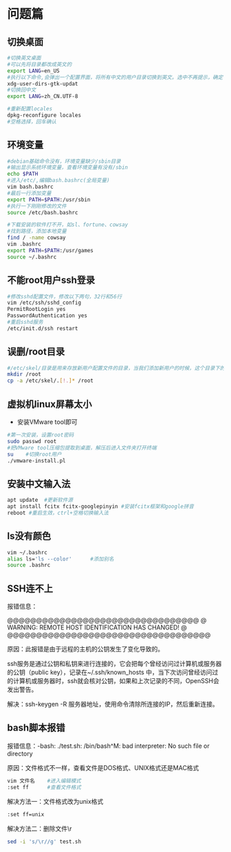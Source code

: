 # 问题篇

## 切换桌面

```bash
#切换英文桌面
#可以先将目录都改成英文的
export LANG=en_US
#执行以下命令,会弹出一个配置界面，将所有中文的用户目录切换到英文。选中不再提示，确定
xdg-user-dirs-gtk-updat
#切换回中文
export LANG=zh_CN.UTF-8
```

```bash
#重新配置locales
dpkg-reconfigure locales
#空格选择，回车确认
```



## 环境变量

```bash
#debian基础命令没有，环境变量缺少/sbin目录
#输出显示系统环境变量，查看环境变量有没有/sbin
echo $PATH
#进入/etc/,编辑bash.bashrc(全局变量)
vim bash.bashrc
#最后一行添加变量
export PATH=$PATH:/usr/sbin
#执行一下刚刚修改的文件
source /etc/bash.bashrc
```

```bash
#下载安装的软件打不开，如sl、fortune、cowsay
#找到路径，添加本地变量
find / -name cowsay
vim .bashrc
export PATH=$PATH:/usr/games
source ~/.bashrc
```



## 不能root用户ssh登录

```bash
#修改sshd配置文件，修改以下两句，32行和56行
vim /etc/ssh/sshd_config
PermitRootLogin yes
PasswordAuthentication yes
#重启sshd服务
/etc/init.d/ssh restart
```



## 误删/root目录

```bash
#/etc/skel/目录是用来存放新用户配置文件的目录，当我们添加新用户的时候，这个目录下的所有文件会自动被复制到新添加的用户的家目录下
mkdir /root
cp -a /etc/skel/.[!.]* /root
```



## 虚拟机linux屏幕太小

- 安装VMware tool即可

```bash
#第一次安装，设置root密码
sudo passwd root
#把VMware tool压缩包提取到桌面，解压后进入文件夹打开终端
su    #切换root用户
./vmware-install.pl
```



## 安装中文输入法

```bash
apt update  #更新软件源
apt install fcitx fcitx-googlepinyin #安装fcitx框架和google拼音
reboot #重启生效，ctrl+空格切换输入法
```



## ls没有颜色

```bash
vim ~/.bashrc
alias ls='ls --color'      #添加别名
source .bashrc
```



## SSH连不上

报错信息：

@@@@@@@@@@@@@@@@@@@@@@@@@@@@@@@@@
@    WARNING: REMOTE HOST IDENTIFICATION HAS CHANGED!     @
@@@@@@@@@@@@@@@@@@@@@@@@@@@@@@@@@@@

原因：此报错是由于远程的主机的公钥发生了变化导致的。 

ssh服务是通过公钥和私钥来进行连接的，它会把每个曾经访问过计算机或服务器的公钥（public key），记录在~/.ssh/known_hosts 中，当下次访问曾经访问过的计算机或服务器时，ssh就会核对公钥，如果和上次记录的不同，OpenSSH会发出警告。

解决：ssh-keygen -R 服务器地址，使用命令清除所连接的IP，然后重新连接。



## bash脚本报错

报错信息：-bash: ./test.sh: /bin/bash^M: bad interpreter: No such file or directory

原因：文件格式不一样，查看文件是DOS格式、UNIX格式还是MAC格式

```bash
vim 文件名    #进入编辑模式
:set ff      #查看文件格式
```

解决方法一：文件格式改为unix格式

```bash
:set ff=unix
```

解决方法二：删除文件\r

```bash
sed -i 's/\r//g' test.sh
```

